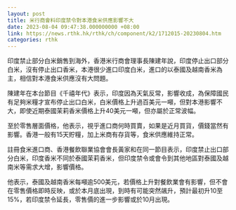```yaml
---
layout: post
title: 米行商會料印度禁令對本港食米供應影響不大
date: 2023-08-04 09:47:38.000000000 +08:00
link: https://news.rthk.hk/rthk/ch/component/k2/1712015-20230804.htm
categories: rthk
---
```


印度禁止部分白米銷售到海外，香港米行商會理事長陳建年說，印度停止出口部分白米，沒有停止出口香米，本港很少進口印度白米，進口的以泰國及越南香米為主，相信對本港食米供應沒有大問題。

陳建年在本台節目《千禧年代》表示，印度因為天氣反常，影響收成，為保障國民有足夠米糧才宣布停止出口白米，白米價格上升過百美元一噸，但對本港影響不大，即使近期泰國茉莉香米價格上升40美元一噸，但亦屬於正常波幅。

至於零售層面價格，他表示，視乎進口商何時買賣，如果是近月買貨，價錢當然有影響。香港一般有15天貯糧，加上米商有存貨等，食米供應維持正常。

註冊食米進口商、香港餐飲聯業協會會長黃家和在同一節目表示，印度禁止出口部分白米，印度香米不同於泰國茉莉香米，但印度禁令或會令到其他地區對泰國及越南米等需求大增，影響價格。

他表示，泰國及越南香米每噸逾500美元，若價格上升對餐飲業會有影響，但不會在零售價格即時反映，或於本月底出現，到時有可能突然飊升，預計最初升10至15%，若印度禁令延長，零售價的進一步影響或於10月出現。
